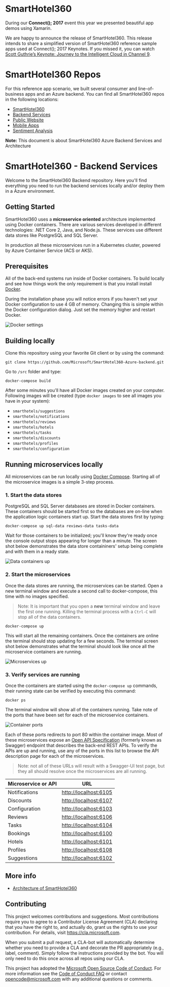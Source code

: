 # SmartHotel360
During our **Connect(); 2017** event this year we presented beautiful app demos using Xamarin.

We are happy to announce the release of SmartHotel360. This release intends to share a simplified version of SmartHotel360 reference sample apps used at Connect(); 2017 Keynotes. If you missed it, you can watch <a href="https://channel9.msdn.com/Events/Connect/2017/K100">Scott Guthrie’s Keynote: Journey to the Intelligent Cloud in Channel 9</a>.

# SmartHotel360 Repos
For this reference app scenario, we built several consumer and line-of-business apps and an Azure backend. You can find all SmartHotel360 repos in the following locations:

* [SmartHotel360 ](https://github.com/Microsoft/SmartHotel360)
* [Backend Services](https://github.com/Microsoft/SmartHotel360-Azure-backend)
* [Public Website](https://github.com/Microsoft/SmartHotel360-public-web)
* [Mobile Apps](https://github.com/Microsoft/SmartHotel360-mobile-desktop-apps)
* [Sentiment Analysis](https://github.com/Microsoft/SmartHotel360-Sentiment-Analysis-App)

**Note:** This document is about SmartHotel360 Azure Backend Services and Architecture

# SmartHotel360 - Backend Services

Welcome to the SmartHotel360 Backend repository. Here you'll find everything you need to run the backend services locally and/or deploy them in a Azure environment.

## Getting Started

SmartHotel360 uses a **microservice oriented** architecture implemented using Docker containers. There are various services developed in different technologies: .NET Core 2, Java, and Node.js. These services use different data stores like PostgreSQL and SQL Server.

In production all these microservices run in a Kubernetes cluster, powered by Azure Container Service (ACS or AKS).

## Prerequisites

All of the back-end systems run inside of Docker containers. To build locally and see how things work the only requirement is that you install install [Docker](https://www.docker.com/). 

During the installation phase you will notice errors if you haven't set your Docker configuration to use 4 GB of memory. Changing this is simple within the Docker configuration dialog. Just set the memory higher and restart Docker. 

![Docker settings](docs/docker-settings.png)

## Building locally

Clone this repository using your favorite Git client or by using the command: 

`git clone https://github.com/Microsoft/SmartHotel360-Azure-backend.git`

Go to `/src` folder and type:

```
docker-compose build
```

After some minutes you'll have all Docker images created on your computer. Following images will be created (type `docker images` to see all images you have in your system):

* `smarthotels/suggestions`
* `smarthotels/notifications`
* `smarthotels/reviews`
* `smarthotels/hotels`
* `smarthotels/tasks`
* `smarthotels/discounts`
* `smarthotels/profiles`
* `smarthotels/configuration`

## Running microservices locally

All microservices can be run locally using [Docker Compose](https://docs.docker.com/compose/). Starting all of the microservice images is a simple 3-step process. 

### 1. Start the data stores

PostgreSQL and SQL Server databases are stored in Docker containers. These containers should be started first so the databases are on-line when the application logic containers start up. Start the data stores first by typing: 

```
docker-compose up sql-data reviews-data tasks-data
``` 

Wait for those containers to be initialized; you'll know they're ready once the console output stops appearing for longer than a minute. The screen shot below demonstrates the data store containiners' setup being complete and with them in a ready state. 

![Data containers up](docs/data-finished.png)

### 2. Start the microservices

Once the data stores are running, the microservices can be started. Open a new terminal window and execute a second call to docker-compose, this time with no images specified. 

> Note: It is important that you open a **new** terminal window and leave the first one running. Killing the terminal process with a `Ctrl-C` will stop all of the data containers.

```
docker-compose up
``` 
This will start all the remaining containers. Once the containers are online the terminal should stop updating for a few seconds. The terminal screen shot below demonstrates what the terminal should look like once all the microservice containers are running. 

![Microservices up](docs/microservices-up.png)

### 3. Verify services are running

Once the containers are started using the `docker-compose up` commands, their running state can be verified by executing this command:

```
docker ps
```

The terminal window will show all of the containers running. Take note of the ports that have been set for each of the microservice containers. 

![Container ports](docs/containers-and-ports.png)

Each of these ports redirects to port 80 within the container image. Most of these microservices expose an [Open API Specification](https://www.openapis.org/) (formerly known as Swagger) endpoint that describes the back-end REST APIs. To verify the APIs are up and running, use any of the ports in this list to browse the API description page for each of the microservices. 

> Note: not all of these URLs will result with a Swagger-UI test page, but they all should resolve once the microservices are all running. 

|Microservice or API|URL|
|---|---|
|Notifications|[http://localhost:6105](http://localhost:6105)|
|Discounts|[http://localhost:6107](http://localhost:6107)|
|Configuration|[http://localhost:6103](http://localhost:6103)|
|Reviews|[http://localhost:6106](http://localhost:6106)|
|Tasks|[http://localhost:6104](http://localhost:6104)|
|Bookings|[http://localhost:6100](http://localhost:6100)|
|Hotels|[http://localhost:6101](http://localhost:6101)|
|Profiles|[http://localhost:6108](http://localhost:6108)|
|Suggestions|[http://localhost:6102](http://localhost:6102)|
## More info

* [Architecture of SmartHotel360](./docs/architecture.md)

## Contributing

This project welcomes contributions and suggestions.  Most contributions require you to agree to a
Contributor License Agreement (CLA) declaring that you have the right to, and actually do, grant us
the rights to use your contribution. For details, visit https://cla.microsoft.com.

When you submit a pull request, a CLA-bot will automatically determine whether you need to provide
a CLA and decorate the PR appropriately (e.g., label, comment). Simply follow the instructions
provided by the bot. You will only need to do this once across all repos using our CLA.

This project has adopted the [Microsoft Open Source Code of Conduct](https://opensource.microsoft.com/codeofconduct/).
For more information see the [Code of Conduct FAQ](https://opensource.microsoft.com/codeofconduct/faq/) or
contact [opencode@microsoft.com](mailto:opencode@microsoft.com) with any additional questions or comments.
